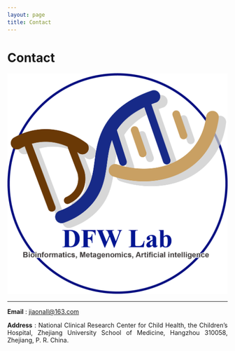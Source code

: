 ```yaml
---
layout: page
title: Contact
---
```

<style>
p {
    text-align: justify;
}
</style>

<div class="container-lg">
    <div class="row">
        <div class="col-lg-12">
            <h1>Contact</h1>
            <img alt="DFWLab" src="/assets/img/DFlab-cycle.png"/>
            <hr/>
        </div>
    </div>
</div>


**Email** : [jiaonall@163.com](mailto:jiaonall@163.com)

**Address** : National Clinical Research Center for Child Health, the Children’s Hospital, Zhejiang University School of Medicine, Hangzhou 310058, Zhejiang, P. R. China.
